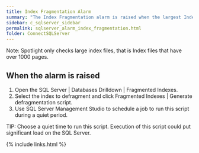 ```yaml
---
title: Index Fragmentation Alarm
summary: "The Index Fragmentation alarm is raised when the largest Index file on the SQL Server is more than 5% fragmented. It is a good idea to defragment large index files that are more than 5% fragmented."
sidebar: c_sqlserver_sidebar
permalink: sqlserver_alarm_index_fragmentation.html
folder: ConnectSQLServer
---
```




Note: Spotlight only checks large index files, that is Index files that have over 1000 pages.


## When the alarm is raised

1. Open the SQL Server \| Databases Drilldown \| Fragmented Indexes.
2. Select the index to defragment and click Fragmented Indexes \| Generate defragmentation script.
3. Use SQL Server Management Studio to schedule a job to run this script during a quiet period.


TIP: Choose a quiet time to run this script. Execution of this script could put significant load on the SQL Server.

{% include links.html %}
